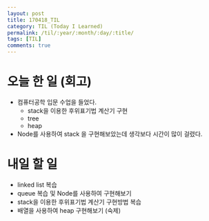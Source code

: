 ```yaml
---
layout: post
title: 170418_TIL
category: TIL (Today I Learned)
permalink: /til/:year/:month/:day/:title/
tags: [TIL]
comments: true
---
```



# 오늘 한 일 (회고)
- 컴퓨터공학 입문 수업을 들었다.
  - stack을 이용한 후위표기법 계산기 구현
  - tree
  - heap
- Node를 사용하여 stack 을 구현해보았는데 생각보다 시간이 많이 걸렸다.

# 내일 할 일
- linked list 복습
- queue 복습 및 Node를 사용하여 구현해보기
- stack을 이용한 후위표기법 계산기 구현방법 복습
- 배열을 사용하여 heap 구현해보기 (숙제)
